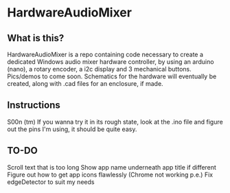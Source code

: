 # HardwareAudioMixer
## What is this?

HardwareAudioMixer is a repo containing code necessary to create a dedicated Windows audio mixer hardware controller, by using an arduino (nano), a rotary encoder, a i2c display and 3 mechanical buttons.
Pics/demos to come soon.
Schematics for the hardware will eventually be created, along with .cad files for an enclosure, if made.

## Instructions

S00n (tm)
If you wanna try it in its rough state, look at the .ino file and figure out the pins I'm using, it should be quite easy.

## TO-DO

Scroll text that is too long
Show app name underneath app title if different
Figure out how to get app icons flawlessly (Chrome not working p.e.)
Fix edgeDetector to suit my needs
